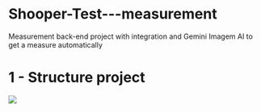 # Shooper-Test---measurement
Measurement back-end project with integration and Gemini Imagem AI to get a measure automatically

<h1>1 - Structure project</h1>
<img src="https://github.com/user-attachments/assets/f4009766-0c04-4354-91d7-6c4f3ebb6e9f"/>




